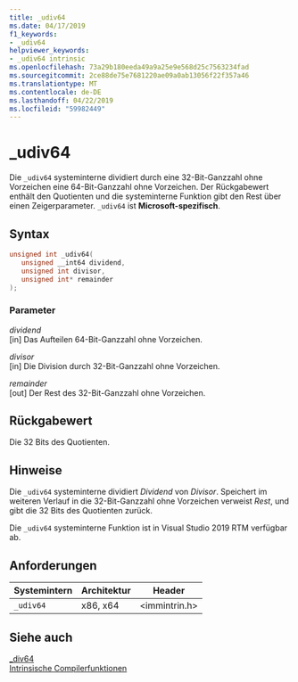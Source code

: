 ```yaml
---
title: _udiv64
ms.date: 04/17/2019
f1_keywords:
- _udiv64
helpviewer_keywords:
- _udiv64 intrinsic
ms.openlocfilehash: 73a29b180eeda49a9a25e9e568d25c7563234fad
ms.sourcegitcommit: 2ce88de75e7681220ae09a0ab13056f22f357a46
ms.translationtype: MT
ms.contentlocale: de-DE
ms.lasthandoff: 04/22/2019
ms.locfileid: "59982449"
---
```

# <a name="udiv64"></a>_udiv64

Die `_udiv64` systeminterne dividiert durch eine 32-Bit-Ganzzahl ohne Vorzeichen eine 64-Bit-Ganzzahl ohne Vorzeichen. Der Rückgabewert enthält den Quotienten und die systeminterne Funktion gibt den Rest über einen Zeigerparameter. `_udiv64` ist **Microsoft-spezifisch**.

## <a name="syntax"></a>Syntax

```C
unsigned int _udiv64(
   unsigned __int64 dividend,
   unsigned int divisor,
   unsigned int* remainder
);
```

### <a name="parameters"></a>Parameter

*dividend*<br/>
[in] Das Aufteilen 64-Bit-Ganzzahl ohne Vorzeichen.

*divisor*<br/>
[in] Die Division durch 32-Bit-Ganzzahl ohne Vorzeichen.

*remainder*<br/>
[out] Der Rest des 32-Bit-Ganzzahl ohne Vorzeichen.

## <a name="return-value"></a>Rückgabewert

Die 32 Bits des Quotienten.

## <a name="remarks"></a>Hinweise

Die `_udiv64` systeminterne dividiert *Dividend* von *Divisor*. Speichert im weiteren Verlauf in die 32-Bit-Ganzzahl ohne Vorzeichen verweist *Rest*, und gibt die 32 Bits des Quotienten zurück.

Die `_udiv64` systeminterne Funktion ist in Visual Studio 2019 RTM verfügbar ab.

## <a name="requirements"></a>Anforderungen

|Systemintern|Architektur|Header|
|---------------|------------------|------------|
|`_udiv64`|x86, x64|\<immintrin.h>|

## <a name="see-also"></a>Siehe auch

[_div64](div64.md) \
[Intrinsische Compilerfunktionen](compiler-intrinsics.md)
